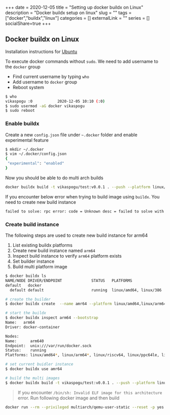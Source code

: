 +++ 
date = 2020-12-05
title = "Setting up docker buildx on Linux"
description = "Docker buildx setup on linux"
slug = "" 
tags = ["docker","buildx","linux"]
categories = []
externalLink = ""
series = []
socialShare=true
+++

## Docker buildx on Linux

Installation instructions for [Ubuntu](https://docs.docker.com/engine/install/ubuntu/#install-using-the-repository)

To execute docker commands without `sudo`. We need to add username to the `docker` group

- Find current username by typing `who`
- Add username to `docker` group
- Reboot system

```bash
$ who
vikaspogu :0           2020-12-05 10:10 (:0)
$ sudo usermod -aG docker vikaspogu
$ sudo reboot
```

### Enable buildx

Create a new `config.json` file under `~.docker` folder and enable experimental feature

```bash
$ mkdir ~/.docker
$ vim ~/.docker/config.json
{
 "experimental": "enabled"
}
```

Now you should be able to do multi arch builds

```bash
docker buildx build -t vikaspogu/test:v0.0.1 . --push --platform linux/arm64
```

If you encounter below error when trying to build image using `buildx`. You need to create new build instance

```bash
failed to solve: rpc error: code = Unknown desc = failed to solve with frontend dockerfile.v0: failed to load LLB: runtime execution on platform linux/arm64 not supported
```

### Create build instance

The following steps are used to create new build instance for arm64

1. List existing buildx platforms
2. Create new build instance named `arm64`
3. Inspect build instance to verify `arm64` platform exists
4. Set builder instance
5. Build multi platform image

```bash
$ docker buildx ls
NAME/NODE DRIVER/ENDPOINT             STATUS   PLATFORMS
default   docker                               
  default default                     running  linux/amd64, linux/386

# create the builder
$ docker buildx create  --name amr64 --platform linux/amd64,linux/arm64

# start the buildx
$ docker buildx inspect arm64 --bootstrap
Name:   arm64
Driver: docker-container

Nodes:
Name:      arm640
Endpoint:  unix:///var/run/docker.sock
Status:    running
Platforms: linux/amd64*, linux/arm64*, linux/riscv64, linux/ppc64le, linux/386, linux/arm/v7, linux/arm/v6, linux/s390x

# set current buidler instance
$ docker buildx use amr64

# build the multi images
$ docker buildx build -t vikaspogu/test:v0.0.1 . --push --platform linux/arm64
```

> If you encounter `/bin/sh: Invalid ELF image for this architecture` error. Run following docker image and then build

```bash
docker run --rm --privileged multiarch/qemu-user-static --reset -p yes
```

